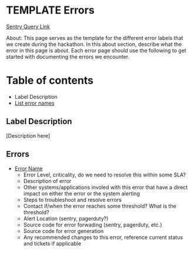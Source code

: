 # TEMPLATE Errors

[Sentry Query Link]()

About: This page serves as the template for the different error labels that we create during the hackathon. In this about section, describe what the error in this page is about. Each error page should use the following to get started with documenting the errors we encounter.

Table of contents
=================

  * Label Description
  * [List error names]()

## Label Description 
[Description here]

## Errors

- [Error Name]()
  - Error Level, criticality, do we need to resolve this within some SLA?
  - Description of error
  - Other systems/applications involed with this error that have a direct impact on either the error or the system alerting
  - Steps to troubleshoot and resolve errors
  - Contact if/when the error reaches some threshold? What is the threshold?
  - Alert Location (sentry, pagerduty?)
  - Source code for error forwading (sentry, pagerduty, etc.)
  - Source code for error generation
  - Any recommended changes to this error, reference current status and tickets if applicable

